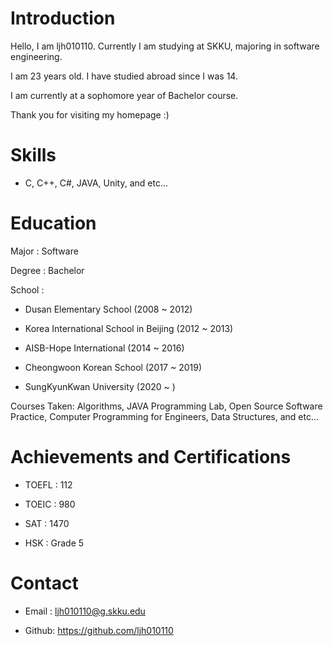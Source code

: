 
# Introduction

Hello, I am ljh010110. Currently I am studying at SKKU, majoring in software engineering.

I am 23 years old. I have studied abroad since I was 14.

I am currently at a sophomore year of Bachelor course.

Thank you for visiting my homepage :)


# Skills

- C, C++, C#, JAVA, Unity, and etc...

# Education

Major  : Software

Degree : Bachelor

School : 

- Dusan Elementary School (2008 ~ 2012)

- Korea International School in Beijing (2012 ~ 2013)
         
- AISB-Hope International (2014 ~ 2016)
         
- Cheongwoon Korean School (2017 ~ 2019)

- SungKyunKwan University (2020 ~ )

Courses Taken: Algorithms, JAVA Programming Lab, Open Source Software Practice, Computer Programming for Engineers, Data Structures, and etc...

# Achievements and Certifications

- TOEFL : 112

- TOEIC : 980

- SAT   : 1470

- HSK   : Grade 5

# Contact

- Email : ljh010110@g.skku.edu

- Github: https://github.com/ljh010110
